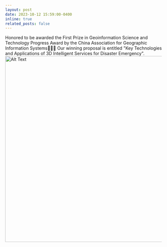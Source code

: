 ```yaml
---
layout: post
date: 2023-10-12 15:59:00-0400
inline: true
related_posts: false
---
```


Honored to be awarded the First Prize in Geoinformation Science and Technology Progress Award by the China Association for Geographic Information Systems:tada::tada::tada: Our winning proposal is entitled "Key Technologies and Applications of 3D Intelligent Services for Disaster Emergency".
<img src="{{ site.baseurl }}/assets/img/news/地理信息科技进步奖.jpg" alt="Alt Text" width="600" height="auto">

